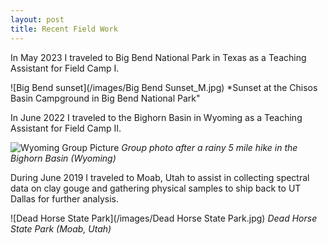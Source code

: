 ```yaml
---
layout: post
title: Recent Field Work
---
```

In May 2023 I traveled to Big Bend National Park in Texas as a Teaching Assistant for Field Camp I.


![Big Bend sunset](/images/Big Bend Sunset_M.jpg)
*Sunset at the Chisos Basin Campground in Big Bend National Park"


In June 2022 I traveled to the Bighorn Basin in Wyoming as a Teaching Assistant for Field Camp II.

![Wyoming Group Picture](/images/2F735D2F-2E4C-4F93-B2F4-12BB4ABCD598.JPEG)
*Group photo after a rainy 5 mile hike in the Bighorn Basin (Wyoming)*

During June 2019 I traveled to Moab, Utah to assist in collecting spectral data on clay gouge and gathering physical samples to ship back to UT Dallas for further analysis.

![Dead Horse State Park](/images/Dead Horse State Park.jpg)
*Dead Horse State Park (Moab, Utah)*
